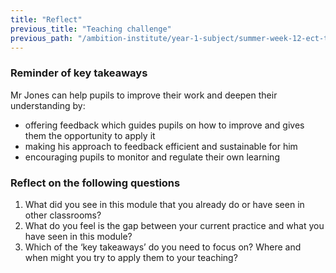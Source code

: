 ```yaml
---
title: "Reflect"
previous_title: "Teaching challenge"
previous_path: "/ambition-institute/year-1-subject/summer-week-12-ect-teaching-challenge"
---
```


### Reminder of key takeaways

Mr Jones can help pupils to improve their work and deepen their understanding by:

- offering feedback which guides pupils on how to improve and gives them the opportunity to apply it
- making his approach to feedback efficient and sustainable for him
- encouraging pupils to monitor and regulate their own learning

### Reflect on the following questions

1. What did you see in this module that you already do or have seen in other classrooms?
2. What do you feel is the gap between your current practice and what you have seen in this module?
3. Which of the ‘key takeaways’ do you need to focus on? Where and when might you try to apply them to your teaching?
